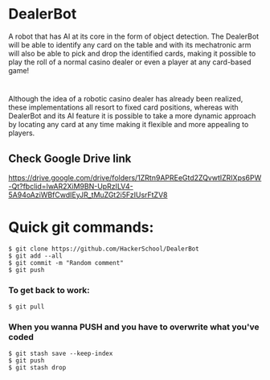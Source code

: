 # DealerBot
A robot that has AI at its core in the form of object detection. The DealerBot will be able to identify any card on the table and with its mechatronic arm will also be able to pick and drop the identified cards, making it possible to play the roll of a normal casino dealer or even a player at any card-based game!

#
Although the idea of a robotic casino dealer has already been realized, these implementations all resort to fixed card positions, whereas with DealerBot and its AI feature it is possible to take a more dynamic approach by locating any card at any time making it flexible and
more appealing to players. 

## Check Google Drive link
https://drive.google.com/drive/folders/1ZRtn9APREeGtd2ZQvwtIZRIXps6PW-Qt?fbclid=IwAR2XiM9BN-UpRzILV4-5A94oAziWBfCwdIEyJR_tMuZGt2i5FzIUsrFtZV8

# Quick git commands:
```
$ git clone https://github.com/HackerSchool/DealerBot
$ git add --all
$ git commit -m "Random comment"
$ git push
```
### To get back to work:
```
$ git pull
```
### When you wanna PUSH and you have to overwrite what you've coded
```
$ git stash save --keep-index
$ git push
$ git stash drop
```
